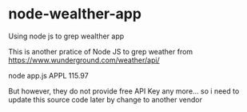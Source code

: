 # node-wealther-app
Using node js to grep wealther app


This is another pratice of Node JS to grep weather from 
https://www.wunderground.com/weather/api/

node app.js APPL
115.97


But however, they do not provide free API Key any more...
so i need to update this source code later by change to another vendor
